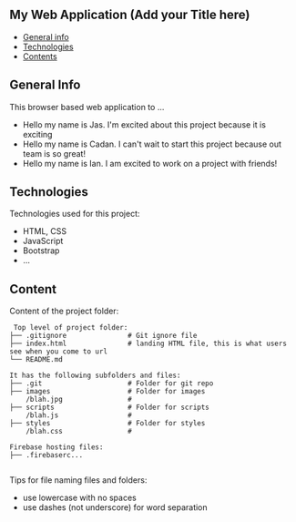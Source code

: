 ## My Web Application (Add your Title here)

* [General info](#general-info)
* [Technologies](#technologies)
* [Contents](#content)

## General Info

This browser based web application to ...

* Hello my name is Jas. I'm excited about this project because it is exciting
* Hello my name is Cadan. I can't wait to start this project because out team is so great!
* Hello my name is Ian. I am excited to work on a project with friends!
 
## Technologies

Technologies used for this project:

* HTML, CSS
* JavaScript
* Bootstrap
* ...
 
## Content

Content of the project folder:

```
 Top level of project folder: 
├── .gitignore               # Git ignore file
├── index.html               # landing HTML file, this is what users see when you come to url
└── README.md

It has the following subfolders and files:
├── .git                     # Folder for git repo
├── images                   # Folder for images
    /blah.jpg                # 
├── scripts                  # Folder for scripts
    /blah.js                 # 
├── styles                   # Folder for styles
    /blah.css                # 

Firebase hosting files: 
├── .firebaserc...


```

Tips for file naming files and folders:

* use lowercase with no spaces
* use dashes (not underscore) for word separation
